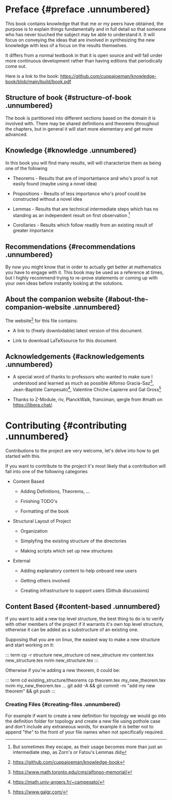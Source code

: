 # Preface {#preface .unnumbered}

This book contains knowledge that that me or my peers have obtained, the
purpose is to explain things fundamentally and in full detail so that
someone who has never touched the subject may be able to understand it.
It will focus on conveying the ideas that are involved in synthesizing
the new knowledge with less of a focus on the results themselves.

It differs from a normal textbook in that it is open source and will
fall under more continuous development rather than having editions that
periodically come out.

Here is a link to the book:
<https://github.com/cuppajoeman/knowledge-book/blob/main/build/book.pdf>

## Structure of book {#structure-of-book .unnumbered}

The book is partitioned into different sections based on the domain it
is involved with. There may be shared definitions and theorems
throughout the chapters, but in general it will start more elementary
and get more advanced.

## Knowledge {#knowledge .unnumbered}

In this book you will find many results, will will characterize them as
being one of the following

-   Theorems - Results that are of importantance and who's proof is not
    easily found (maybe using a novel idea)

-   Propositions - Results of less importance who's proof could be
    constructed without a novel idea

-   Lemmas - Results that are technical intermediate steps which has no
    standing as an independent result on first observation [^1]

-   Corollaries - Results which follow readily from an existing result
    of greater importance

## Recommendations {#recommendations .unnumbered}

By now you might know that in order to actually get better at
mathematics you have to engage with it. This book may be used as a
reference at times, but I highly recommend trying to re-prove statements
or coming up with your own ideas before instantly looking at the
solutions.

## About the companion website {#about-the-companion-website .unnumbered}

The website[^2] for this file contains:

-   A link to (freely downlodable) latest version of this document.

-   Link to download LaTeXsource for this document.

## Acknowledgements {#acknowledgements .unnumbered}

-   A special word of thanks to professors who wanted to make sure I
    understood and learned as much as possible Alfonso Gracia-Saz[^3],
    Jean-Baptiste Campesato[^4], Valentine Chiche-Lapierre and Gal
    Gross[^5]

-   Thanks to Z-Module, riv, PlanckWalk, franciman, qergle from #math on
    <https://libera.chat/>.

# Contributing {#contributing .unnumbered}

Contributions to the project are very welcome, let's delve into how to
get started with this.

If you want to contribute to the project it's most likely that a
contribution will fall into one of the following categories

-   Content Based

    -   Adding Definitions, Theorems, ...

    -   Finishing TODO's

    -   Formatting of the book

-   Structural Layout of Project

    -   Organization

    -   Simplyfing the existing structure of the directories

    -   Making scripts which set up new structures

-   External

    -   Adding explanatory content to help onboard new users

    -   Getting others involved

    -   Creating infrastructure to support users (Github discussions)

## Content Based {#content-based .unnumbered}

If you want to add a new top level structure, the best thing to do is to
verify with other members of the project if it warrants it's own top
level structure, otherwise it can be added as a substructure of an
existing one.

Supposing that you are on linux, the easiest way to make a new structure
and start working on it:

::: term
cp -r structure new_structure cd new_structure mv content.tex
new_structure.tex nvim new_structure.tex
:::

Otherwise if you're adding a new theorem, it could be:

::: term
cd existing_structure/theorems cp theorem.tex my_new_theorem.tex nvim
my_new_theorem.tex \... git add -A && git commit -m \"add my new
theorem\" && git push
:::

### Creating Files {#creating-files .unnumbered}

For example if want to create a new definition for topology we would go
into the definition folder for topology and create a new file using
pothole case and don't include any extraneous words, for example it is
better not to append "the\" to the front of your file names when not
specifically required.

[^1]: But sometimes they escape, as their usage becomes more than just
    an intermediate step, as Zorn's or Fatou's Lemmas did

[^2]: <https://github.com/cuppajoeman/knowledge-book>

[^3]: <https://www.math.toronto.edu/cms/alfonso-memorial/>

[^4]: <https://math.univ-angers.fr/~campesato/>

[^5]: <https://www.galgr.com/>
